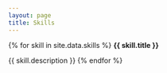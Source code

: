 ```yaml
---
layout: page
title: Skills
---
```


{% for skill in site.data.skills %}
**{{ skill.title }}**

{{ skill.description }}
{% endfor %}
